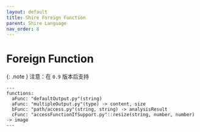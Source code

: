 ```yaml
---
layout: default
title: Shire Foreign Function
parent: Shire Language
nav_order: 8
---
```


# Foreign Function

{: .note }
注意：在 `0.9` 版本后支持

```shire
---
functions:
  aFunc: "defaultOutput.py"(string)
  aFunc: "multipleOutput.py"(type) -> content, size
  bFunc: "path/access.py"(string, string) -> analysisResult
  cFunc: "accessFunctionIfSupport.py"::resize(string, number, number) -> image
---
```
